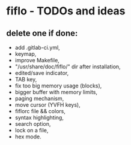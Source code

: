 # fiflo - TODOs and ideas
## delete one if done:
- add .gitlab-ci.yml,
- keymap,
- improve Makefile,
- "/usr/share/doc/fiflo/" dir after installation,
- edited/save indicator,
- TAB key,
- fix too big memory usage (blocks),
- bigger buffer with memory limits,
- paging mechanism,
- move cursor (YVFH keys),
- fiflorc file && colors,
- syntax highlighting,
- search option,
- lock on a file,
- hex mode.

